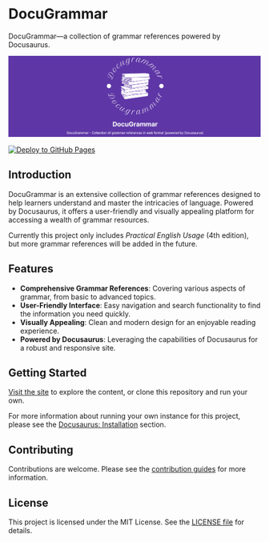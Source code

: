 # DocuGrammar

DocuGrammar—a collection of grammar references powered by Docusaurus.

![Social card](./static/img/socialcard.jpg)

[![Deploy to GitHub Pages](https://github.com/yell0wsuit/docugrammar/actions/workflows/deploy.yaml/badge.svg)](https://github.com/yell0wsuit/docugrammar/actions/workflows/deploy.yaml)

## Introduction

DocuGrammar is an extensive collection of grammar references designed to help learners understand and master the intricacies of language. Powered by Docusaurus, it offers a user-friendly and visually appealing platform for accessing a wealth of grammar resources.

Currently this project only includes *Practical English Usage* (4th edition), but more grammar references will be added in the future.

## Features

- **Comprehensive Grammar References**: Covering various aspects of grammar, from basic to advanced topics.
- **User-Friendly Interface**: Easy navigation and search functionality to find the information you need quickly.
- **Visually Appealing**: Clean and modern design for an enjoyable reading experience.
- **Powered by Docusaurus**: Leveraging the capabilities of Docusaurus for a robust and responsive site.

## Getting Started

[Visit the site](https://yell0wsuit.github.io/docugrammar/) to explore the content, or clone this repository and run your own.

For more information about running your own instance for this project, please see the [Docusaurus: Installation](https://docusaurus.io/docs/installation) section.

## Contributing

Contributions are welcome. Please see the [contribution guides](./contributing.md) for more information.

## License

This project is licensed under the MIT License. See the [LICENSE file](./LICENSE) for details.
